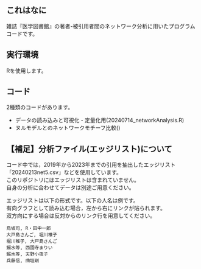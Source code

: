 ## これはなに

雑誌『医学図書館』の著者-被引用者間のネットワーク分析に用いたプログラムコードです。

## 実行環境

Rを使用します。

## コード
2種類のコードがあります。
- データの読み込みと可視化・定量化用(20240714_networkAnalysis.R)
- ヌルモデルとのネットワークモチーフ比較()

## 【補足】分析ファイル(エッジリスト)について

コード中では，2019年から2023年までの引用を抽出したエッジリスト「20240213net5.csv」などを使用しています。  
このリポジトリにはエッジリストは含まれていません。  
自身の分析に合わせてデータは別途ご用意ください。

エッジリストは以下の形式です。以下の人名は例です。  
有向グラフとして読み込む場合，左から右にリンクが貼られます。  
双方向にする場合は反対からのリンク行を用意してください。  

```csv
鳥坂司, R・田中一郎
大戸島さんご, 堀川椎子
堀川椎子, 大戸島さんご
鰯水等, 西園寺まりい
鰯水等, 天野小夜子
兵藤信, 曲垣剛
```
